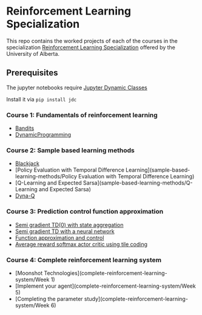 # Reinforcement Learning Specialization
This repo contains the worked projects of each of the courses in the specialization [Reinforcement Learning Specialization](https://www.coursera.org/specializations/reinforcement-learning) offered by the University of Alberta. 
## Prerequisites
The jupyter notebooks require [Jupyter Dynamic Classes](https://alexhagen.github.io/jdc/)

Install it via
`pip install jdc`

### Course 1: Fundamentals of reinforcement learning
- [Bandits](fundamentals-of-reinforcement-learning/Bandits)
- [DynamicProgramming](fundamentals-of-reinforcement-learning/DynamicProgramming)

### Course 2: Sample based learning methods
- [Blackjack](sample-based-learning-methods/Blackjack)
- [Policy Evaluation with Temporal Difference Learning](sample-based-learning-methods/Policy Evaluation with Temporal Difference Learning)
- [Q-Learning and Expected Sarsa](sample-based-learning-methods/Q-Learning and Expected Sarsa)
- [Dyna-Q](sample-based-learning-methods/Dyna-Q)

### Course 3: Prediction control function approximation
- [Semi gradient TD(0) with state aggregation](prediction-control-function-approximation/StateAgg)
- [Semi gradient TD with a neural network](prediction-control-function-approximation/TD-NN)
- [Function approximation and control](prediction-control-function-approximation/Control)
- [Average reward softmax actor critic using tile coding](prediction-control-function-approximation/Avg-Reward)

### Course 4: Complete reinforcement learning system
- [Moonshot Technologies](complete-reinforcement-learning-system/Week 1)
- [Implement your agent](complete-reinforcement-learning-system/Week 5)
- [Completing the parameter study](complete-reinforcement-learning-system/Week 6)
